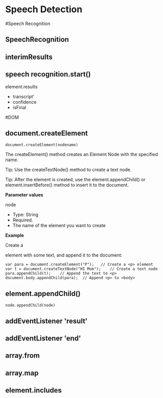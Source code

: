# Speech Detection

#Speech Recognition

SpeechRecognition
--------------------------------------
interimResults
--------------------------------------
speech recognition.start()
--------------------------------------
element.results
- transcript'
- confidence
- isFinal



#DOM

document.createElement
--------------------------------------
``document.createElement(nodename)``

The createElement() method creates an Element Node with the specified name.

Tip: Use the createTextNode() method to create a text node.

Tip: After the element is created, use the element.appendChild() or element.insertBefore() method to insert it to the document.

**Parameter values**

node	
* Type: String	
* Required. 
* The name of the element you want to create

**Example**

Create a <p> element with some text, and append it to the document:
```
var para = document.createElement("P");   // Create a <p> element
var t = document.createTextNode("HI Mom");    // Create a text node
para.appendChild(t);    // Append the text to <p>
document.body.appendChild(para);  // Append <p> to <body>
```


element.appendChild()
--------------------------------------
``node.appendChild(node)``

addEventListener 'result'
--------------------------------------
addEventListener  'end'
--------------------------------------
array.from
--------------------------------------
array.map
--------------------------------------
element.includes
--------------------------------------